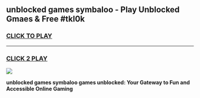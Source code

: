 
## unblocked games symbaloo - Play Unblocked Gmaes & Free #tkl0k
<h3>
<a href="https://premium.freeplayer.one?title=unblocked_games_symbaloo&ref=03M">CLICK TO PLAY</a></h3>
<hr>

<h3>
<a href="https://premium.freeplayer.one?title=unblocked_games_symbaloo&ref=03M">CLICK 2 PLAY</a>
  
</h3>

<a href="https://premium.freeplayer.one?title=unblocked_games_symbaloo&ref=03M"><img src="https://clearcache.store/games.png"></a>


**unblocked games symbaloo games unblocked: Your Gateway to Fun and Accessible Online Gaming**
